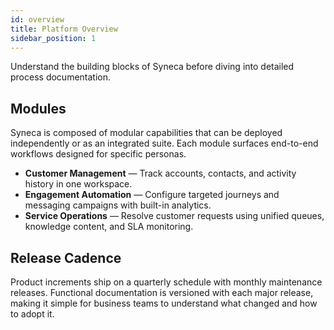 ```yaml
---
id: overview
title: Platform Overview
sidebar_position: 1
---
```


Understand the building blocks of Syneca before diving into detailed process documentation.

## Modules

Syneca is composed of modular capabilities that can be deployed independently or as an integrated suite. Each module surfaces end-to-end workflows designed for specific personas.

- **Customer Management** — Track accounts, contacts, and activity history in one workspace.
- **Engagement Automation** — Configure targeted journeys and messaging campaigns with built-in analytics.
- **Service Operations** — Resolve customer requests using unified queues, knowledge content, and SLA monitoring.

## Release Cadence

Product increments ship on a quarterly schedule with monthly maintenance releases. Functional documentation is versioned with each major release, making it simple for business teams to understand what changed and how to adopt it.

